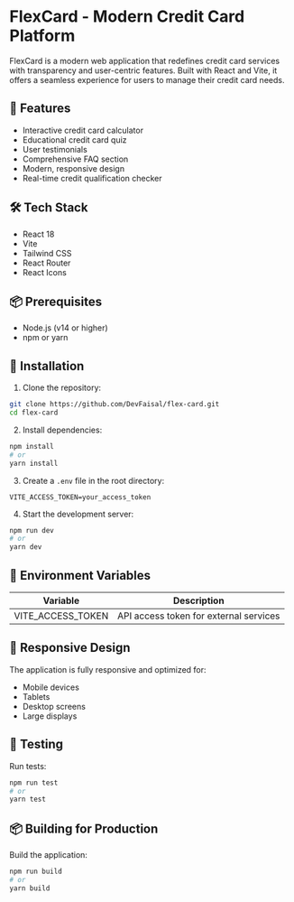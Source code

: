 # FlexCard - Modern Credit Card Platform

FlexCard is a modern web application that redefines credit card services with transparency and user-centric features. Built with React and Vite, it offers a seamless experience for users to manage their credit card needs.

## 🚀 Features

- Interactive credit card calculator
- Educational credit card quiz
- User testimonials
- Comprehensive FAQ section
- Modern, responsive design
- Real-time credit qualification checker

## 🛠️ Tech Stack

- React 18
- Vite
- Tailwind CSS
- React Router
- React Icons

## 📦 Prerequisites

- Node.js (v14 or higher)
- npm or yarn

## 🔧 Installation

1. Clone the repository:

```bash
git clone https://github.com/DevFaisal/flex-card.git
cd flex-card
```

2. Install dependencies:

```bash
npm install
# or
yarn install
```

3. Create a `.env` file in the root directory:

```env
VITE_ACCESS_TOKEN=your_access_token
```

4. Start the development server:

```bash
npm run dev
# or
yarn dev
```

## 🔑 Environment Variables

| Variable          | Description                            |
| ----------------- | -------------------------------------- |
| VITE_ACCESS_TOKEN | API access token for external services |

## 📱 Responsive Design

The application is fully responsive and optimized for:

- Mobile devices
- Tablets
- Desktop screens
- Large displays

## 🧪 Testing

Run tests:

```bash
npm run test
# or
yarn test
```

## 📦 Building for Production

Build the application:

```bash
npm run build
# or
yarn build
```
